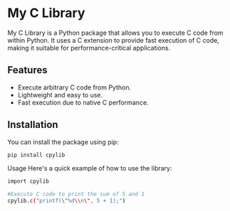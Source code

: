 # My C Library

My C Library is a Python package that allows you to execute C code from within Python. It uses a C extension to provide fast execution of C code, making it suitable for performance-critical applications.
## Features

- Execute arbitrary C code from Python.
- Lightweight and easy to use.
- Fast execution due to native C performance.

## Installation

You can install the package using pip:

```bash
pip install cpylib
```
Usage
Here's a quick example of how to use the library:
```bash
import cpylib

#Execute C code to print the sum of 5 and 1
cpylib.c("printf(\"%d\\n\", 5 + 1);")
